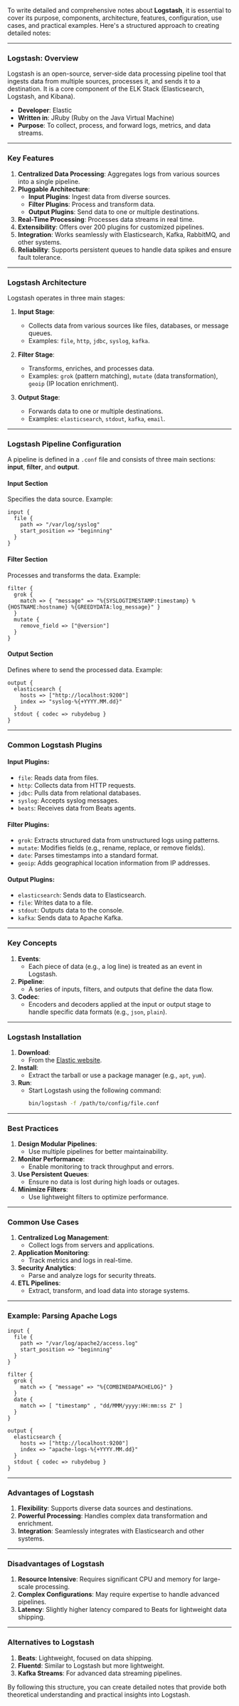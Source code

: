 To write detailed and comprehensive notes about **Logstash**, it is essential to cover its purpose, components, architecture, features, configuration, use cases, and practical examples. Here's a structured approach to creating detailed notes:

---

### **Logstash: Overview**
Logstash is an open-source, server-side data processing pipeline tool that ingests data from multiple sources, processes it, and sends it to a destination. It is a core component of the ELK Stack (Elasticsearch, Logstash, and Kibana).

- **Developer**: Elastic
- **Written in**: JRuby (Ruby on the Java Virtual Machine)
- **Purpose**: To collect, process, and forward logs, metrics, and data streams.

---

### **Key Features**
1. **Centralized Data Processing**: Aggregates logs from various sources into a single pipeline.
2. **Pluggable Architecture**:
   - **Input Plugins**: Ingest data from diverse sources.
   - **Filter Plugins**: Process and transform data.
   - **Output Plugins**: Send data to one or multiple destinations.
3. **Real-Time Processing**: Processes data streams in real time.
4. **Extensibility**: Offers over 200 plugins for customized pipelines.
5. **Integration**: Works seamlessly with Elasticsearch, Kafka, RabbitMQ, and other systems.
6. **Reliability**: Supports persistent queues to handle data spikes and ensure fault tolerance.

---

### **Logstash Architecture**
Logstash operates in three main stages:

1. **Input Stage**:
   - Collects data from various sources like files, databases, or message queues.
   - Examples: `file`, `http`, `jdbc`, `syslog`, `kafka`.

2. **Filter Stage**:
   - Transforms, enriches, and processes data.
   - Examples: `grok` (pattern matching), `mutate` (data transformation), `geoip` (IP location enrichment).

3. **Output Stage**:
   - Forwards data to one or multiple destinations.
   - Examples: `elasticsearch`, `stdout`, `kafka`, `email`.

---

### **Logstash Pipeline Configuration**
A pipeline is defined in a `.conf` file and consists of three main sections: **input**, **filter**, and **output**.

#### **Input Section**
Specifies the data source. Example:
```plaintext
input {
  file {
    path => "/var/log/syslog"
    start_position => "beginning"
  }
}
```

#### **Filter Section**
Processes and transforms the data. Example:
```plaintext
filter {
  grok {
    match => { "message" => "%{SYSLOGTIMESTAMP:timestamp} %{HOSTNAME:hostname} %{GREEDYDATA:log_message}" }
  }
  mutate {
    remove_field => ["@version"]
  }
}
```

#### **Output Section**
Defines where to send the processed data. Example:
```plaintext
output {
  elasticsearch {
    hosts => ["http://localhost:9200"]
    index => "syslog-%{+YYYY.MM.dd}"
  }
  stdout { codec => rubydebug }
}
```

---

### **Common Logstash Plugins**
#### **Input Plugins**:
- `file`: Reads data from files.
- `http`: Collects data from HTTP requests.
- `jdbc`: Pulls data from relational databases.
- `syslog`: Accepts syslog messages.
- `beats`: Receives data from Beats agents.

#### **Filter Plugins**:
- `grok`: Extracts structured data from unstructured logs using patterns.
- `mutate`: Modifies fields (e.g., rename, replace, or remove fields).
- `date`: Parses timestamps into a standard format.
- `geoip`: Adds geographical location information from IP addresses.

#### **Output Plugins**:
- `elasticsearch`: Sends data to Elasticsearch.
- `file`: Writes data to a file.
- `stdout`: Outputs data to the console.
- `kafka`: Sends data to Apache Kafka.

---

### **Key Concepts**
1. **Events**:
   - Each piece of data (e.g., a log line) is treated as an event in Logstash.
2. **Pipeline**:
   - A series of inputs, filters, and outputs that define the data flow.
3. **Codec**:
   - Encoders and decoders applied at the input or output stage to handle specific data formats (e.g., `json`, `plain`).

---

### **Logstash Installation**
1. **Download**:
   - From the [Elastic website](https://www.elastic.co/downloads/logstash).
2. **Install**:
   - Extract the tarball or use a package manager (e.g., `apt`, `yum`).
3. **Run**:
   - Start Logstash using the following command:
     ```bash
     bin/logstash -f /path/to/config/file.conf
     ```

---

### **Best Practices**
1. **Design Modular Pipelines**:
   - Use multiple pipelines for better maintainability.
2. **Monitor Performance**:
   - Enable monitoring to track throughput and errors.
3. **Use Persistent Queues**:
   - Ensure no data is lost during high loads or outages.
4. **Minimize Filters**:
   - Use lightweight filters to optimize performance.

---

### **Common Use Cases**
1. **Centralized Log Management**:
   - Collect logs from servers and applications.
2. **Application Monitoring**:
   - Track metrics and logs in real-time.
3. **Security Analytics**:
   - Parse and analyze logs for security threats.
4. **ETL Pipelines**:
   - Extract, transform, and load data into storage systems.

---

### **Example: Parsing Apache Logs**
```plaintext
input {
  file {
    path => "/var/log/apache2/access.log"
    start_position => "beginning"
  }
}

filter {
  grok {
    match => { "message" => "%{COMBINEDAPACHELOG}" }
  }
  date {
    match => [ "timestamp" , "dd/MMM/yyyy:HH:mm:ss Z" ]
  }
}

output {
  elasticsearch {
    hosts => ["http://localhost:9200"]
    index => "apache-logs-%{+YYYY.MM.dd}"
  }
  stdout { codec => rubydebug }
}
```

---

### **Advantages of Logstash**
1. **Flexibility**: Supports diverse data sources and destinations.
2. **Powerful Processing**: Handles complex data transformation and enrichment.
3. **Integration**: Seamlessly integrates with Elasticsearch and other systems.

---

### **Disadvantages of Logstash**
1. **Resource Intensive**: Requires significant CPU and memory for large-scale processing.
2. **Complex Configurations**: May require expertise to handle advanced pipelines.
3. **Latency**: Slightly higher latency compared to Beats for lightweight data shipping.

---

### **Alternatives to Logstash**
1. **Beats**: Lightweight, focused on data shipping.
2. **Fluentd**: Similar to Logstash but more lightweight.
3. **Kafka Streams**: For advanced data streaming pipelines.

By following this structure, you can create detailed notes that provide both theoretical understanding and practical insights into Logstash.
